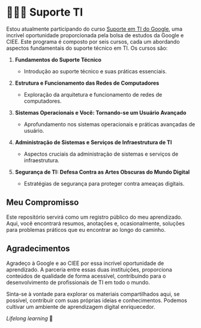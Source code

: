 # 👨🏽‍💻 Suporte TI

Estou atualmente participando do curso [Suporte em TI do Google](https://www.coursera.org/programs/grow-with-google-mlf5u/professional-certificates/suporte-em-ti-do-google), uma incrível oportunidade proporcionada pela bolsa de estudos da Google e CIEE. Este programa é composto por seis cursos, cada um abordando aspectos fundamentais do suporte técnico em TI. Os cursos são:

1. **Fundamentos do Suporte Técnico**
   - Introdução ao suporte técnico e suas práticas essenciais.

2. **Estrutura e Funcionamento das Redes de Computadores**
   - Exploração da arquitetura e funcionamento de redes de computadores.

3. **Sistemas Operacionais e Você: Tornando-se um Usuário Avançado**
   - Aprofundamento nos sistemas operacionais e práticas avançadas de usuário.

4. **Administração de Sistemas e Serviços de Infraestrutura de TI**
   - Aspectos cruciais da administração de sistemas e serviços de infraestrutura.

5. **Segurança de TI: Defesa Contra as Artes Obscuras do Mundo Digital**
   - Estratégias de segurança para proteger contra ameaças digitais.

## Meu Compromisso

Este repositório servirá como um registro público do meu aprendizado. Aqui, você encontrará resumos, anotações e, ocasionalmente, soluções para problemas práticos que eu encontrar ao longo do caminho.

## Agradecimentos

Agradeço à Google e ao CIEE por essa incrível oportunidade de aprendizado. A parceria entre essas duas instituições, proporciona conteúdos de qualidade de forma acessível, contribuindo para o desenvolvimento de profissionais de TI em todo o mundo.

Sinta-se à vontade para explorar os materiais compartilhados aqui, se possível, contribuir com suas próprias ideias e conhecimentos. Podemos cultivar um ambiente de aprendizagem digital enriquecedor.

_Lifelong learning_ 🌳
